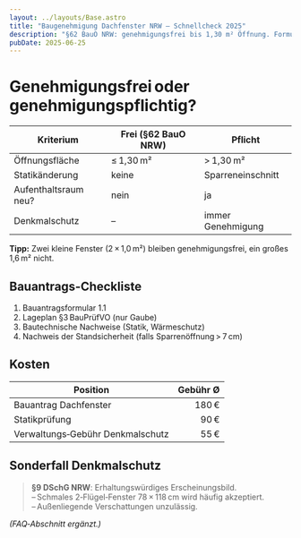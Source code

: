 ```yaml
---
layout: ../layouts/Base.astro
title: "Baugenehmigung Dachfenster NRW – Schnellcheck 2025"
description: "§62 BauO NRW: genehmigungsfrei bis 1,30 m² Öffnung. Formulare, Kosten & Sonderfälle (Denkmalschutz)."
pubDate: 2025‑06‑25
---
```


# Genehmigungsfrei oder genehmigungspflichtig?

| Kriterium | Frei (§62 BauO NRW) | Pflicht |
|-----------|--------------------|---------|
| Öffnungsfläche | ≤ 1,30 m² | > 1,30 m² |
| Statik­änderung | keine | Sparren­einschnitt |
| Aufenthaltsraum neu? | nein | ja |
| Denkmalschutz | – | immer Genehmigung |

**Tipp:** Zwei kleine Fenster (2 × 1,0 m²) bleiben genehmigungsfrei, ein großes 1,6 m² nicht.

## Bauantrags‑Checkliste

1. Bauantragsformular 1.1  
2. Lageplan §3 BauPrüfVO (nur Gaube)  
3. Bautechnische Nachweise (Statik, Wärmeschutz)  
4. Nachweis der Standsicherheit (falls Sparrenöffnung > 7 cm)

## Kosten

| Position | Gebühr Ø |
|----------|---------:|
| Bauantrag Dachfenster | 180 € |
| Statikprüfung | 90 € |
| Verwaltungs‑Gebühr Denkmalschutz | 55 € |

## Sonderfall Denkmalschutz

> **§9 DSchG NRW**: Erhaltungs­würdiges Erscheinungsbild.  
> – Schmales 2‑Flügel‑Fenster 78 × 118 cm wird häufig akzeptiert.  
> – Außenliegende Verschattungen unzulässig.

*(FAQ‑Abschnitt ergänzt.)*
